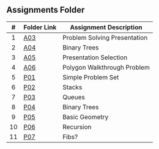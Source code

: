  ##  Assignments Folder
 |   #   | Folder Link | Assignment Description |
 | :---: | ----------- | ---------------------- |
 |   1   |<a href="https://github.com/LandenSJones/4883-Programming_Techniques-Jones/tree/master/Assignments/A03">A03</a>|Problem Solving Presentation|
 |   2   |<a href="https://github.com/LandenSJones/4883-Programming_Techniques-Jones/tree/master/Assignments/A04">A04</a>|Binary Trees|
 |   3   |<a href="https://github.com/LandenSJones/4883-Programming_Techniques-Jones/tree/master/Assignments/A05">A05</a>|Presentation Selection|
 |   4   |<a href="https://github.com/LandenSJones/4883-Programming_Techniques-Jones/tree/master/Assignments/A06">A06</a>|Polygon Walkthrough Problem|
 |   5   |<a href="https://github.com/LandenSJones/4883-Programming_Techniques-Jones/tree/master/Assignments/P01">P01</a>|Simple Problem Set|
 |   6   |<a href="https://github.com/LandenSJones/4883-Programming_Techniques-Jones/tree/master/Assignments/P02">P02</a>|Stacks|
 |   7   |<a href="https://github.com/LandenSJones/4883-Programming_Techniques-Jones/tree/master/Assignments/P03">P03</a>|Queues|
 |   8   |<a href="https://github.com/LandenSJones/4883-Programming_Techniques-Jones/tree/master/Assignments/P04">P04</a>|Binary Trees|
 |   9   |<a href="https://github.com/LandenSJones/4883-Programming_Techniques-Jones/tree/master/Assignments/P05">P05</a>|Basic Geometry|
 |   10   |<a href="https://github.com/LandenSJones/4883-Programming_Techniques-Jones/tree/master/Assignments/P06">P06</a>|Recursion|
 |   11   |<a href="https://github.com/LandenSJones/4883-Programming_Techniques-Jones/tree/master/Assignments/P07">P07</a>|Fibs?|